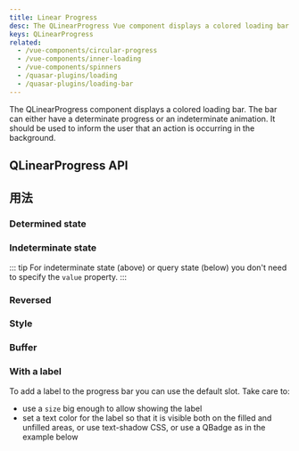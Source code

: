 ```yaml
---
title: Linear Progress
desc: The QLinearProgress Vue component displays a colored loading bar. The bar can either have a determinate progress or an indeterminate animation.
keys: QLinearProgress
related:
  - /vue-components/circular-progress
  - /vue-components/inner-loading
  - /vue-components/spinners
  - /quasar-plugins/loading
  - /quasar-plugins/loading-bar
---
```


The QLinearProgress component displays a colored loading bar. The bar can either have a determinate progress or an indeterminate animation. It should be used to inform the user that an action is occurring in the background.

## QLinearProgress API

<doc-api file="QLinearProgress" />

## 用法

### Determined state
<doc-example title="Determined state" file="QLinearProgress/Determinate" />

### Indeterminate state
<doc-example title="Indeterminate state" file="QLinearProgress/Indeterminate" />

::: tip
For indeterminate state (above) or query state (below) you don't need to specify the `value` property.
:::

<doc-example title="Query state" file="QLinearProgress/Query" />

### Reversed

<doc-example title="Reverse progress direction" file="QLinearProgress/Reverse" />

### Style

<doc-example title="Custom height" file="QLinearProgress/CustomHeight" />

<doc-example title="Standard sizes" file="QLinearProgress/StandardSizes" />

<doc-example title="Stripe" file="QLinearProgress/Stripe" />

<doc-example title="On a dark background" file="QLinearProgress/OnDarkBackground" dark />

### Buffer

<doc-example title="Buffer" file="QLinearProgress/Buffering" />

### With a label

To add a label to the progress bar you can use the default slot. Take care to:
  - use a `size` big enough to allow showing the label
  - set a text color for the label so that it is visible both on the filled and unfilled areas, or use text-shadow CSS, or use a QBadge as in the example below

<doc-example title="With a label" file="QLinearProgress/Label" />
